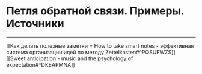 # Петля обратной связи. Примеры. Источники

---

[[Как делать полезные заметки = How to take smart notes - эффективная система организации идей по методу Zettelkasten#^PQSUFWZS]]
[[Sweet anticipation - music and the psychology of expectation#^DKEAPMNA]]
